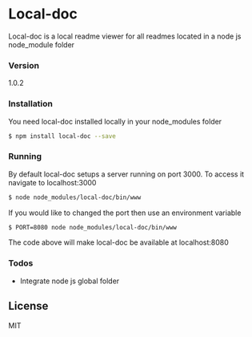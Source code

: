# Local-doc

Local-doc is a local readme viewer for all readmes located in a node js node_module folder

### Version
1.0.2

### Installation

You need local-doc installed locally in your node_modules folder

```sh
$ npm install local-doc --save
```

### Running

By default local-doc setups a server running on port 3000. To access it navigate to localhost:3000

```sh
$ node node_modules/local-doc/bin/www
```

If you would like to changed the port then use an environment variable

```sh
$ PORT=8080 node node_modules/local-doc/bin/www
```
The code above will make local-doc be available at localhost:8080

### Todos

 - Integrate node js global folder

License
----

MIT
